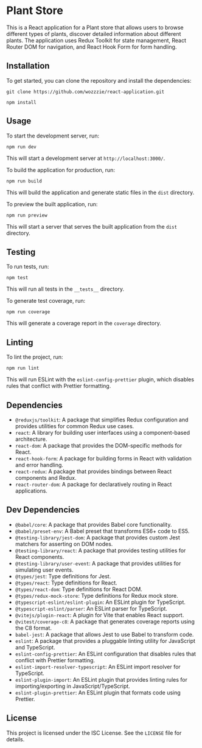 Plant Store
============

This is a React application for a Plant store that allows users to browse different types of plants, discover detailed information about different plants. The application uses Redux Toolkit for state management, React Router DOM for navigation, and React Hook Form for form handling.

Installation
------------

To get started, you can clone the repository and install the dependencies:

`git clone https://github.com/wozzzie/react-application.git`

`npm install`

Usage
-----

To start the development server, run:

`npm run dev`

This will start a development server at `http://localhost:3000/`.

To build the application for production, run:

`npm run build`

This will build the application and generate static files in the `dist` directory.

To preview the built application, run:

`npm run preview`

This will start a server that serves the built application from the `dist` directory.

Testing
-------

To run tests, run:

`npm test`

This will run all tests in the `__tests__` directory.

To generate test coverage, run:

`npm run coverage`

This will generate a coverage report in the `coverage` directory.

Linting
-------

To lint the project, run:

`npm run lint`

This will run ESLint with the `eslint-config-prettier` plugin, which disables rules that conflict with Prettier formatting.

Dependencies
------------

-   `@reduxjs/toolkit`: A package that simplifies Redux configuration and provides utilities for common Redux use cases.
-   `react`: A library for building user interfaces using a component-based architecture.
-   `react-dom`: A package that provides the DOM-specific methods for React.
-   `react-hook-form`: A package for building forms in React with validation and error handling.
-   `react-redux`: A package that provides bindings between React components and Redux.
-   `react-router-dom`: A package for declaratively routing in React applications.

Dev Dependencies
----------------

-   `@babel/core`: A package that provides Babel core functionality.
-   `@babel/preset-env`: A Babel preset that transforms ES6+ code to ES5.
-   `@testing-library/jest-dom`: A package that provides custom Jest matchers for asserting on DOM nodes.
-   `@testing-library/react`: A package that provides testing utilities for React components.
-   `@testing-library/user-event`: A package that provides utilities for simulating user events.
-   `@types/jest`: Type definitions for Jest.
-   `@types/react`: Type definitions for React.
-   `@types/react-dom`: Type definitions for React DOM.
-   `@types/redux-mock-store`: Type definitions for Redux mock store.
-   `@typescript-eslint/eslint-plugin`: An ESLint plugin for TypeScript.
-   `@typescript-eslint/parser`: An ESLint parser for TypeScript.
-   `@vitejs/plugin-react`: A plugin for Vite that enables React support.
-   `@vitest/coverage-c8`: A package that generates coverage reports using the C8 format.
-   `babel-jest`: A package that allows Jest to use Babel to transform code.
-   `eslint`: A package that provides a pluggable linting utility for JavaScript and TypeScript.
-   `eslint-config-prettier`: An ESLint configuration that disables rules that conflict with Prettier formatting.
-   `eslint-import-resolver-typescript`: An ESLint import resolver for TypeScript.
-   `eslint-plugin-import`: An ESLint plugin that provides linting rules for importing/exporting in JavaScript/TypeScript.
-   `eslint-plugin-prettier`: An ESLint plugin that formats code using Prettier.

License
-------

This project is licensed under the ISC License. See the `LICENSE` file for details.
